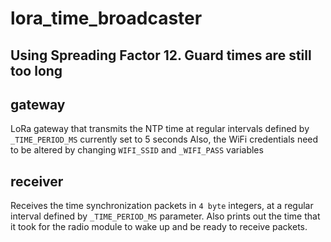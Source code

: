 # lora_time_broadcaster 

## Using Spreading Factor 12. Guard times are still too long

## gateway 
LoRa gateway that transmits the NTP time at regular intervals defined by `_TIME_PERIOD_MS` currently set to 5 seconds
Also, the WiFi credentials need to be altered by changing `WIFI_SSID` and `_WIFI_PASS` variables

 
## receiver
Receives the time synchronization packets in `4 byte` integers, at a regular interval defined by `_TIME_PERIOD_MS` parameter.
Also prints out the time that it took for the radio module to wake up and be ready to receive packets.
